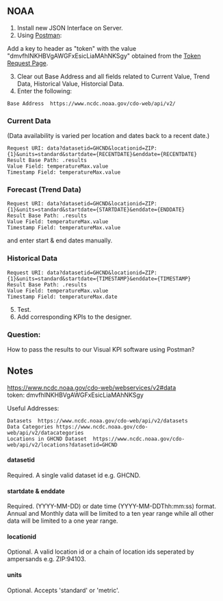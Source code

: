  ## NOAA
 
 1. Install new JSON Interface on Server.</br>
 2. Using [Postman](https://www.getpostman.com/docs/introduction):
 
 Add a key to header as "token" with the value "dmvfhINKHBVgAWGFxEsicLiaMAhNKSgy" obtained from the [Token Request Page](https://www.ncdc.noaa.gov/cdo-web/token).

 3. Clear out Base Address and all fields related to Current Value, Trend Data, Historical Value, Historcial Data.</br>
 4. Enter the following:</br>
 ```
 Base Address  https://www.ncdc.noaa.gov/cdo-web/api/v2/
 ```
 
 ### Current Data
 (Data availability is varied per location and dates back to a recent date.)
 ```
 Request URI: data?datasetid=GHCND&locationid=ZIP:{1}&units=standard&startdate={RECENTDATE}&enddate={RECENTDATE}
 Result Base Path: .results
 Value Field: temperatureMax.value
 Timestamp Field: temperatureMax.value
  ```
  
 ### Forecast (Trend Data)
 ```
 Request URI: data?datasetid=GHCND&locationid=ZIP:{1}&units=standard&startdate={STARTDATE}&enddate={ENDDATE}
 Result Base Path: .results
 Value Field: temperatureMax.value
 Timestamp Field: temperatureMax.value
 ```
 and enter start & end dates manually.
 
 ### Historical Data
 ```
 Request URI: data?datasetid=GHCND&locationid=ZIP:{1}&units=standard&startdate={TIMESTAMP}&enddate={TIMESTAMP}
 Result Base Path: .results
 Value Field: temperatureMax.value
 Timestamp Field: temperatureMax.date
 ```
 
 5. Test.
 6. Add corresponding KPIs to the designer.

### Question:
How to pass the results to our Visual KPI software using Postman?

## Notes
https://www.ncdc.noaa.gov/cdo-web/webservices/v2#data
</br>token:	dmvfhINKHBVgAWGFxEsicLiaMAhNKSgy

 Useful Addresses:
 ```
 Datasets  https://www.ncdc.noaa.gov/cdo-web/api/v2/datasets
 Data Categories https://www.ncdc.noaa.gov/cdo-web/api/v2/datacategories
 Locations in GHCND Dataset  https://www.ncdc.noaa.gov/cdo-web/api/v2/locations?datasetid=GHCND
 ```

#### datasetid 
Required. A single valid dataset id e.g. GHCND.

#### startdate & enddate
Required. (YYYY-MM-DD) or date time (YYYY-MM-DDThh:mm:ss) format. Annual and Monthly data will be limited to a ten year range while all other data will be limited to a one year range.

#### locationid
Optional. A valid location id or a chain of location ids seperated by ampersands e.g. ZIP:94103.

#### units
Optional. Accepts 'standard' or 'metric'.
